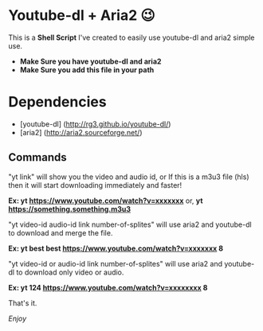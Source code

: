 # Youtube-dl + Aria2 😉

This is a **Shell Script** I've created to easily use youtube-dl and aria2 simple use.

- **Make Sure you have youtube-dl and aria2**
- **Make Sure you add this file in your path**

Dependencies
============
 * [youtube-dl] (http://rg3.github.io/youtube-dl/)
 * [aria2] (http://aria2.sourceforge.net/)

## Commands

"yt link" will show you the video and audio id, or If this is a m3u3 file (hls) then it will start downloading immediately and faster!
 
 **Ex: yt https://www.youtube.com/watch?v=xxxxxxx** or,
	**yt https://something.something.m3u3**

"yt video-id audio-id link number-of-splites" will use aria2 and youtube-dl to download and merge the file.

 **Ex: yt best best https://www.youtube.com/watch?v=xxxxxxx 8**

"yt video-id or audio-id link number-of-splites" will use aria2 and youtube-dl to download only video or audio.

 **Ex: yt 124 https://www.youtube.com/watch?v=xxxxxxxx 8**

That's it.

*_Enjoy_*
